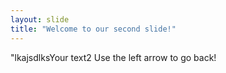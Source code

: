 ```yaml
---
layout: slide
title: "Welcome to our second slide!"
---
```

"lkajsdlksYour text2
Use the left arrow to go back!
